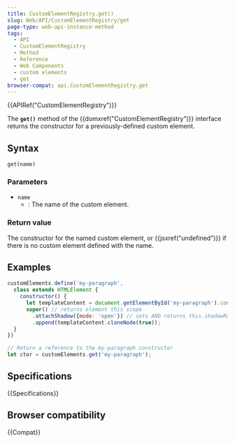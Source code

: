 ```yaml
---
title: CustomElementRegistry.get()
slug: Web/API/CustomElementRegistry/get
page-type: web-api-instance-method
tags:
  - API
  - CustomElementRegistry
  - Method
  - Reference
  - Web Components
  - custom elements
  - get
browser-compat: api.CustomElementRegistry.get
---
```


{{APIRef("CustomElementRegistry")}}

The **`get()`** method of the
{{domxref("CustomElementRegistry")}} interface returns the constructor for a
previously-defined custom element.

## Syntax

```js-nolint
get(name)
```

### Parameters

- `name`
  - : The name of the custom element.

### Return value

The constructor for the named custom element, or {{jsxref("undefined")}} if there is no custom element defined with the name.

## Examples

```js
customElements.define('my-paragraph',
  class extends HTMLElement {
    constructor() {
      let templateContent = document.getElementById('my-paragraph').content;
      super() // returns element this scope
        .attachShadow({mode: 'open'}) // sets AND returns this.shadowRoot
        .append(templateContent.cloneNode(true));
  }
})

// Return a reference to the my-paragraph constructor
let ctor = customElements.get('my-paragraph');
```

## Specifications

{{Specifications}}

## Browser compatibility

{{Compat}}
